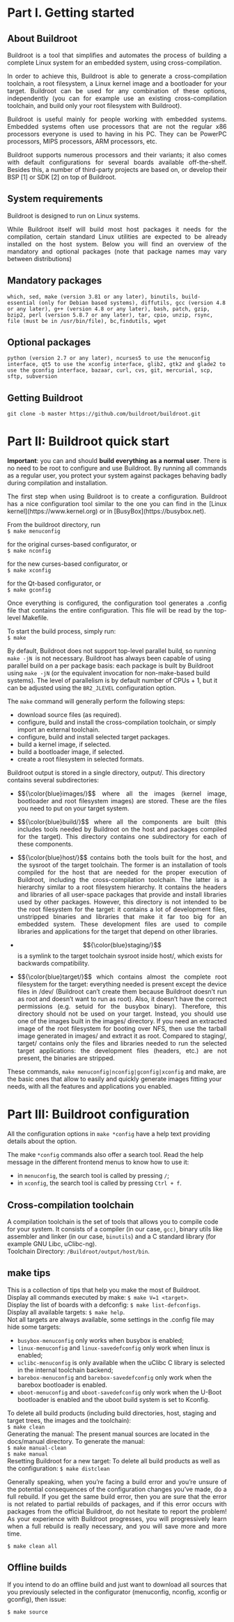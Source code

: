 # Part I. Getting started
## About Buildroot
<p align="justify">Buildroot is a tool that simplifies and automates the process of building a complete Linux system for an embedded system, using cross-compilation.</p>

<p align="justify">In order to achieve this, Buildroot is able to generate a cross-compilation toolchain, a root filesystem, a Linux kernel image and a bootloader for your target. Buildroot can be used for any combination of these options, independently (you can for example use an existing cross-compilation toolchain, and build only your root filesystem with Buildroot).</p>

<p align="justify">Buildroot is useful mainly for people working with embedded systems. Embedded systems often use processors that are not the regular x86 processors everyone is used to having in his PC. They can be PowerPC processors, MIPS processors, ARM processors, etc.</p>

<p align="justify">Buildroot supports numerous processors and their variants; it also comes with default configurations for several boards available off-the-shelf. Besides this, a number of third-party projects are based on, or develop their BSP [1] or SDK [2] on top of Buildroot.</p>

## System requirements
Buildroot is designed to run on Linux systems.

<p align="justify">While Buildroot itself will build most host packages it needs for the compilation, certain standard Linux utilities are expected to be already installed on the host system. Below you will find an overview of the mandatory and optional packages (note that package names may vary between distributions)</p>

## Mandatory packages
```which, sed, make (version 3.81 or any later), binutils, build-essential (only for Debian based systems), diffutils, gcc (version 4.8 or any later), g++ (version 4.8 or any later), bash, patch, gzip, bzip2, perl (version 5.8.7 or any later), tar, cpio, unzip, rsync, file (must be in /usr/bin/file), bc,findutils, wget```
## Optional packages
```python (version 2.7 or any later), ncurses5 to use the menuconfig interface, qt5 to use the xconfig interface, glib2, gtk2 and glade2 to use the gconfig interface, bazaar, curl, cvs, git, mercurial, scp, sftp, subversion```
## Getting Buildroot
```git clone -b master https://github.com/buildroot/buildroot.git```
# Part II: Buildroot quick start
**<p align="justify">Important**: you can and should **build everything as a normal user**. There is no need to be root to configure and use Buildroot. By running all commands as a regular user, you protect your system against packages behaving badly during compilation and installation.</p>

<p align="justify">The first step when using Buildroot is to create a configuration. Buildroot has a nice configuration tool similar to the one you can find in the [Linux kernel](https://www.kernel.org) or in [BusyBox](https://busybox.net).</p>

From the buildroot directory, run<br />
```$ make menuconfig```

for the original curses-based configurator, or<br />
```$ make nconfig```

for the new curses-based configurator, or<br />
```$ make xconfig```

for the Qt-based configurator, or<br />
```$ make gconfig```

<p align="justify">Once everything is configured, the configuration tool generates a .config file that contains the entire configuration. This file will be read by the top-level Makefile.</p>

To start the build process, simply run:<br />
```$ make```

By default, Buildroot does not support top-level parallel build, so running ```make -jN ```is not necessary. Buildroot has always been capable of using parallel build on a per package basis: each package is built by Buildroot using ```make -jN``` (or the equivalent invocation for non-make-based build systems). The level of parallelism is by default number of CPUs + 1, but it can be adjusted using the ```BR2_JLEVEL``` configuration option.

The ```make``` command will generally perform the following steps:

- download source files (as required).<br />
- configure, build and install the cross-compilation toolchain, or simply import an external toolchain.<br />
- configure, build and install selected target packages.<br />
- build a kernel image, if selected.<br />
- build a bootloader image, if selected.<br />
- create a root filesystem in selected formats.

Buildroot output is stored in a single directory, output/. This directory contains several subdirectories:

- <p align="justify">$${\color{blue}images/}$$ where all the images (kernel image, bootloader and root filesystem images) are stored. These are the files you need to put on your target system.</p>
- <p align="justify">$${\color{blue}build/}$$ where all the components are built (this includes tools needed by Buildroot on the host and packages compiled for the target). This directory contains one subdirectory for each of these components.</p>
- <p align="justify">$${\color{blue}host/}$$ contains both the tools built for the host, and the sysroot of the target toolchain. The former is an installation of tools compiled for the host that are needed for the proper execution of Buildroot, including the cross-compilation toolchain. The latter is a hierarchy similar to a root filesystem hierarchy. It contains the headers and libraries of all user-space packages that provide and install libraries used by other packages. However, this directory is not intended to be the root filesystem for the target: it contains a lot of development files, unstripped binaries and libraries that make it far too big for an embedded system. These development files are used to compile libraries and applications for the target that depend on other libraries.</p>
- $${\color{blue}staging/}$$ is a symlink to the target toolchain sysroot inside host/, which exists for backwards compatibility.
- <p align="justify">$${\color{blue}target/}$$ which contains almost the complete root filesystem for the target: everything needed is present except the device files in /dev/ (Buildroot can’t create them because Buildroot doesn’t run as root and doesn’t want to run as root). Also, it doesn’t have the correct permissions (e.g. setuid for the busybox binary). Therefore, this directory should not be used on your target. Instead, you should use one of the images built in the images/ directory. If you need an extracted image of the root filesystem for booting over NFS, then use the tarball image generated in images/ and extract it as root. Compared to staging/, target/ contains only the files and libraries needed to run the selected target applications: the development files (headers, etc.) are not present, the binaries are stripped.</p>

These commands, ```make menuconfig|nconfig|gconfig|xconfig``` and make, are the basic ones that allow to easily and quickly generate images fitting your needs, with all the features and applications you enabled.

# Part III: Buildroot configuration
All the configuration options in ```make *config``` have a help text providing details about the option.

The make ```*config``` commands also offer a search tool. Read the help message in the different frontend menus to know how to use it:

- in ```menuconfig```, the search tool is called by pressing ```/```;
- in ```xconfig```, the search tool is called by pressing ```Ctrl + f```.

## Cross-compilation toolchain<br />
A compilation toolchain is the set of tools that allows you to compile code for your system. It consists of a compiler (in our case, ```gcc)```, binary utils like assembler and linker (in our case, ```binutils```) and a C standard library (for example GNU Libc, uClibc-ng).<br />
Toolchain Directory: ```/Buildroot/output/host/bin```.

## make tips<br />
This is a collection of tips that help you make the most of Buildroot.<br />
Display all commands executed by make: ```$ make V=1 <target>```.<br />
Display the list of boards with a defconfig: ```$ make list-defconfigs```.<br />
Display all available targets: ```$ make help```.<br />
Not all targets are always available, some settings in the .config file may hide some targets:<br />
- ```busybox-menuconfig``` only works when busybox is enabled;
- ```linux-menuconfig``` and ```linux-savedefconfig``` only work when linux is enabled;
- ```uclibc-menuconfig``` is only available when the uClibc C library is selected in the internal toolchain backend;
- ```barebox-menuconfig``` and ```barebox-savedefconfig``` only work when the barebox bootloader is enabled.
- ```uboot-menuconfig``` and ```uboot-savedefconfig``` only work when the U-Boot bootloader is enabled and the uboot build system is set to Kconfig.

To delete all build products (including build directories, host, staging and target trees, the images and the toolchain):<br />
```$ make clean```<br />
Generating the manual: The present manual sources are located in the docs/manual directory. To generate the manual:<br />
```$ make manual-clean```<br />
```$ make manual```<br />
Resetting Buildroot for a new target: To delete all build products as well as the configuration: ```$ make distclean```<br />
<p align="justify">Generally speaking, when you’re facing a build error and you’re unsure of the potential consequences of the configuration changes you’ve made, do a full rebuild. If you get the same build error, then you are sure that the error is not related to partial rebuilds of packages, and if this error occurs with packages from the official Buildroot, do not hesitate to report the problem! As your experience with Buildroot progresses, you will progressively learn when a full rebuild is really necessary, and you will save more and more time.</p>

```$ make clean all```

## Offline builds<br />
<p align="justify">If you intend to do an offline build and just want to download all sources that you previously selected in the configurator (menuconfig, nconfig, xconfig or gconfig), then issue:</p>

```$ make source```



 

